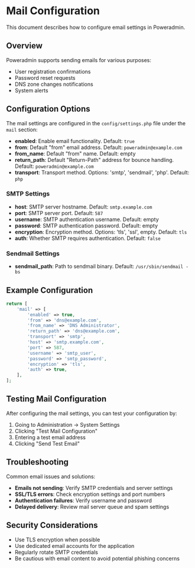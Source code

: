 # Mail Configuration

This document describes how to configure email settings in Poweradmin.

## Overview

Poweradmin supports sending emails for various purposes:
- User registration confirmations
- Password reset requests
- DNS zone changes notifications
- System alerts

## Configuration Options

The mail settings are configured in the `config/settings.php` file under the `mail` section:

- **enabled**: Enable email functionality. Default: `true`
- **from**: Default "from" email address. Default: `poweradmin@example.com`
- **from_name**: Default "from" name. Default: empty
- **return_path**: Default "Return-Path" address for bounce handling. Default: `poweradmin@example.com`
- **transport**: Transport method. Options: 'smtp', 'sendmail', 'php'. Default: `php`

### SMTP Settings

- **host**: SMTP server hostname. Default: `smtp.example.com`
- **port**: SMTP server port. Default: `587`
- **username**: SMTP authentication username. Default: empty
- **password**: SMTP authentication password. Default: empty
- **encryption**: Encryption method. Options: 'tls', 'ssl', empty. Default: `tls`
- **auth**: Whether SMTP requires authentication. Default: `false`

### Sendmail Settings

- **sendmail_path**: Path to sendmail binary. Default: `/usr/sbin/sendmail -bs`


## Example Configuration

```php
return [
    'mail' => [
        'enabled' => true,
        'from' => 'dns@example.com',
        'from_name' => 'DNS Administrator',
        'return_path' => 'dns@example.com',
        'transport' => 'smtp',
        'host' => 'smtp.example.com',
        'port' => 587,
        'username' => 'smtp_user',
        'password' => 'smtp_password',
        'encryption' => 'tls',
        'auth' => true,
    ],
];
```

## Testing Mail Configuration

After configuring the mail settings, you can test your configuration by:

1. Going to Administration → System Settings
2. Clicking "Test Mail Configuration"
3. Entering a test email address
4. Clicking "Send Test Email"

## Troubleshooting

Common email issues and solutions:

- **Emails not sending**: Verify SMTP credentials and server settings
- **SSL/TLS errors**: Check encryption settings and port numbers
- **Authentication failures**: Verify username and password
- **Delayed delivery**: Review mail server queue and spam settings

## Security Considerations

- Use TLS encryption when possible
- Use dedicated email accounts for the application
- Regularly rotate SMTP credentials
- Be cautious with email content to avoid potential phishing concerns